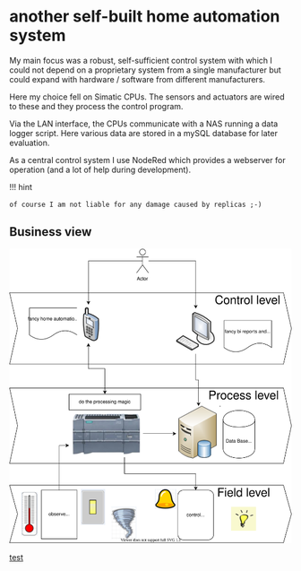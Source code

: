 # another self-built home automation system

My main focus was a robust, self-sufficient control system with which I could not depend on a proprietary system from a single manufacturer but could expand with hardware / software from different manufacturers.

Here my choice fell on Simatic CPUs. The sensors and actuators are wired to these and they process the control program.

Via the LAN interface, the CPUs communicate with a NAS running a data logger script. Here various data are stored in a mySQL database for later evaluation.

As a central control system I use NodeRed which provides a webserver for operation (and a lot of help during development).

!!! hint

    of course I am not liable for any damage caused by replicas ;-)

## Business view

![business_view.svg](drawio/business_view.svg)

[test](../node_red_flows/test.md)
